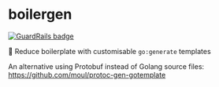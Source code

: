 # boilergen

[![GuardRails badge](https://badges.production.guardrails.io/moul/boilergen.svg)](https://www.guardrails.io)

:gift: Reduce boilerplate with customisable `go:generate` templates

An alternative using Protobuf instead of Golang source files: https://github.com/moul/protoc-gen-gotemplate
